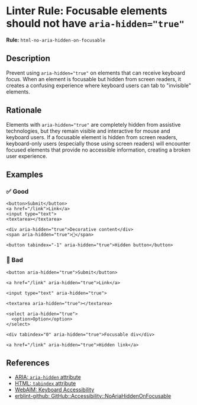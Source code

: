 # Linter Rule: Focusable elements should not have `aria-hidden="true"`

**Rule:** `html-no-aria-hidden-on-focusable`

## Description

Prevent using `aria-hidden="true"` on elements that can receive keyboard focus. When an element is focusable but hidden from screen readers, it creates a confusing experience where keyboard users can tab to "invisible" elements.

## Rationale

Elements with `aria-hidden="true"` are completely hidden from assistive technologies, but they remain visible and interactive for mouse and keyboard users. If a focusable element is hidden from screen readers, keyboard-only users (especially those using screen readers) will encounter focused elements that provide no accessible information, creating a broken user experience.

## Examples

### ✅ Good

```erb
<button>Submit</button>
<a href="/link">Link</a>
<input type="text">
<textarea></textarea>

<div aria-hidden="true">Decorative content</div>
<span aria-hidden="true">🎉</span>

<button tabindex="-1" aria-hidden="true">Hidden button</button>
```

### 🚫 Bad

```erb
<button aria-hidden="true">Submit</button>

<a href="/link" aria-hidden="true">Link</a>

<input type="text" aria-hidden="true">

<textarea aria-hidden="true"></textarea>

<select aria-hidden="true">
  <option>Option</option>
</select>

<div tabindex="0" aria-hidden="true">Focusable div</div>

<a href="/link" aria-hidden="true">Hidden link</a>
```

## References

- [ARIA: `aria-hidden` attribute](https://developer.mozilla.org/en-US/docs/Web/Accessibility/ARIA/Reference/Attributes/aria-hidden)
- [HTML: `tabindex` attribute](https://developer.mozilla.org/en-US/docs/Web/HTML/Global_attributes/tabindex)
- [WebAIM: Keyboard Accessibility](https://webaim.org/techniques/keyboard/)
- [erblint-github: GitHub::Accessibility::NoAriaHiddenOnFocusable](https://github.com/github/erblint-github/blob/main/docs/rules/accessibility/no-aria-hidden-on-focusable.md)
